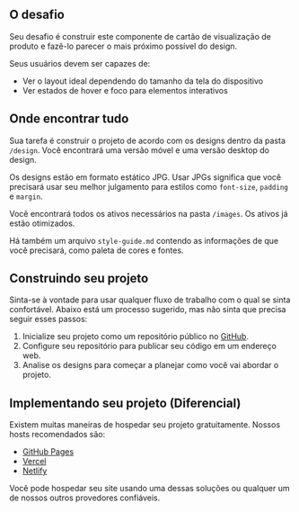 ## O desafio

Seu desafio é construir este componente de cartão de visualização de produto e fazê-lo parecer o mais próximo possível do design.

Seus usuários devem ser capazes de:

- Ver o layout ideal dependendo do tamanho da tela do dispositivo
- Ver estados de hover e foco para elementos interativos

## Onde encontrar tudo

Sua tarefa é construir o projeto de acordo com os designs dentro da pasta `/design`. Você encontrará uma versão móvel e uma versão desktop do design.

Os designs estão em formato estático JPG. Usar JPGs significa que você precisará usar seu melhor julgamento para estilos como `font-size`, `padding` e `margin`.

Você encontrará todos os ativos necessários na pasta `/images`. Os ativos já estão otimizados.

Há também um arquivo `style-guide.md` contendo as informações de que você precisará, como paleta de cores e fontes.

## Construindo seu projeto

Sinta-se à vontade para usar qualquer fluxo de trabalho com o qual se sinta confortável. Abaixo está um processo sugerido, mas não sinta que precisa seguir esses passos:

1. Inicialize seu projeto como um repositório público no [GitHub](https://github.com/). 
2. Configure seu repositório para publicar seu código em um endereço web.
3. Analise os designs para começar a planejar como você vai abordar o projeto. 

## Implementando seu projeto (Diferencial)

Existem muitas maneiras de hospedar seu projeto gratuitamente. Nossos hosts recomendados são:

- [GitHub Pages](https://pages.github.com/)
- [Vercel](https://vercel.com/)
- [Netlify](https://www.netlify.com/)

Você pode hospedar seu site usando uma dessas soluções ou qualquer um de nossos outros provedores confiáveis. 
